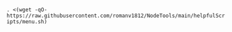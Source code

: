 ```. <(wget -qO- https://raw.githubusercontent.com/romanv1812/NodeTools/main/helpfulScripts/menu.sh)```
